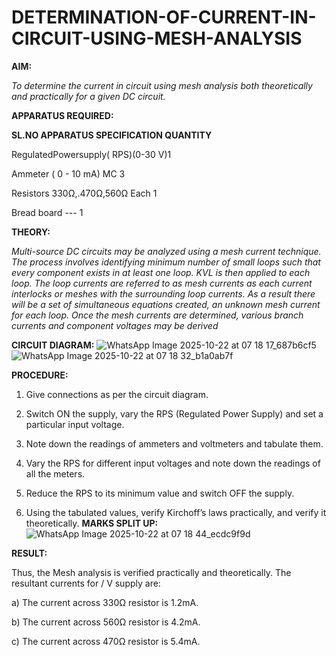 # DETERMINATION-OF-CURRENT-IN-CIRCUIT-USING-MESH-ANALYSIS
**AIM:**

*To determine the current in circuit using mesh analysis both theoretically and practically for a given DC circuit.*

**APPARATUS REQUIRED:**

**SL.NO	APPARATUS	SPECIFICATION	QUANTITY**

  RegulatedPowersupply( RPS)(0-30 V)1
	
  Ammeter	( 0 - 10 mA) MC	3
	
  Resistors	330Ω,.470Ω,560Ω	Each 1
	
  Bread board	---	1

**THEORY:**

*Multi-source DC circuits may be analyzed using a mesh current technique. The process involves identifying minimum number of small loops such that every component exists in at least one loop. KVL is then applied to each loop. The loop currents are referred to as mesh currents as each current interlocks or meshes with the surrounding loop currents. As a result there will be a set of simultaneous equations created, an unknown mesh current for each loop. Once the mesh currents are determined, various branch currents and component voltages may be derived*

**CIRCUIT DIAGRAM:**
![WhatsApp Image 2025-10-22 at 07 18 17_687b6cf5](https://github.com/user-attachments/assets/1f139f95-3d4a-4d78-8f0f-dbfa07a9cb34)
![WhatsApp Image 2025-10-22 at 07 18 32_b1a0ab7f](https://github.com/user-attachments/assets/a2b0a092-0b3e-47a0-a515-151ec5ac5ef0)


**PROCEDURE:** 

1.	Give connections as per the circuit diagram.

2.	Switch ON the supply, vary the RPS (Regulated Power Supply) and set a particular input voltage.

3.	Note down the readings of ammeters and voltmeters and tabulate them.

4.	Vary the RPS for different input voltages and note down the readings of all the meters.

5.	Reduce the RPS to its minimum value and switch OFF the supply.

6.	Using the tabulated values, verify Kirchoff’s laws practically, and verify it theoretically.
**MARKS SPLIT UP:**
![WhatsApp Image 2025-10-22 at 07 18 44_ecdc9f9d](https://github.com/user-attachments/assets/45cc50a2-fc25-4c90-9aa5-3f3fc6c4e292)

   **RESULT:**

Thus, the Mesh analysis is verified practically and theoretically. The resultant currents for 	/	V supply are:

a)	The current across 330Ω resistor is	1.2mA.

b)	The current across 560Ω resistor is	4.2mA.

c)	The current across 470Ω resistor is	5.4mA.


